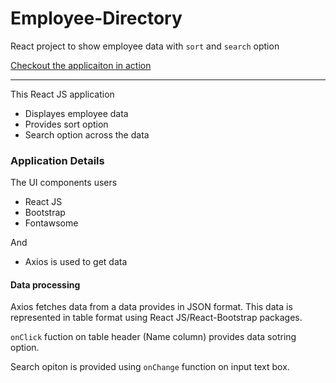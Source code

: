 # Employee-Directory
React project to show employee data with `sort` and `search` option

[Checkout the applicaiton in action](https://rnm-code-repo.github.io/Employee-Directory/)
- - -
This React JS application

- Displayes employee data
- Provides sort option
- Search option across the data
  
### Application Details
The UI components users

- React JS
- Bootstrap
- Fontawsome
  
And
-  Axios is used to get data
  
#### Data processing
Axios fetches data from a data provides in JSON format. This data is represented in table format using React JS/React-Bootstrap packages.

`onClick` fuction on table header (Name column) provides data sotring option.

Search opiton is provided using `onChange` function on input text box.
